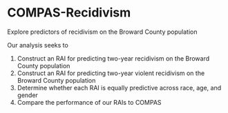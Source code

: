 # COMPAS-Recidivism
Explore predictors of recidivism on the Broward County population 

Our analysis seeks to 
1. Construct an RAI for predicting two-year recidivism on the Broward County population
2. Construct an RAI for predicting two-year violent recidivism on the Broward County population
3. Determine whether each RAI is equally predictive across race, age, and gender
4. Compare the performance of our RAIs to COMPAS
